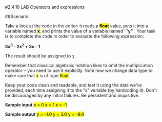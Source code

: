 #2.4.10   LAB   Operators and expressions

##Scenario

Take a look at the code in the editor: it reads a <mark>**float**</mark> value, puts it into a variable named <mark>**x**</mark>, and prints the value of a variable named '''**y**'''. Your task is to complete the code in order to evaluate the following expression:

**3x<sup>3</sup> - 2x<sup>2</sup> + 3x - 1**

The result should be assigned to y.

Remember that classical algebraic notation likes to omit the multiplication operator ‒ you need to use it explicitly. Note how we change data type to make sure that <mark>x</mark> is of type <mark>float</mark>.

Keep your code clean and readable, and test it using the data we've provided, each time assigning it to the "x" variable (by hardcoding it). Don't be discouraged by any initial failures. Be persistent and inquisitive.

**Sample input**
<mark>
x = 0
x = 1
x = -1
</mark>

**Sample output**
<mark>
y = -1.0
y = 3.0
y = -9.0

</mark>